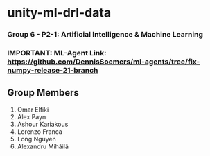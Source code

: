 # unity-ml-drl-data
### Group 6 - P2-1: Artificial Intelligence & Machine Learning

### IMPORTANT: ML-Agent Link: https://github.com/DennisSoemers/ml-agents/tree/fix-numpy-release-21-branch

## Group Members
1. Omar Elfiki
2. Alex Payn
3. Ashour Kariakous
4. Lorenzo Franca
5. Long Nguyen
6. Alexandru Mihăilă
